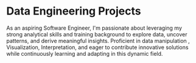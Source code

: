 # Data Engineering Projects
As an aspiring Software Engineer, I'm passionate about leveraging my strong analytical skills and training background to explore data, uncover patterns, and derive meaningful insights. Proficient in data manipulation , Visualization, Interpretation, and eager to contribute innovative solutions while continuously learning and adapting in this dynamic field.
